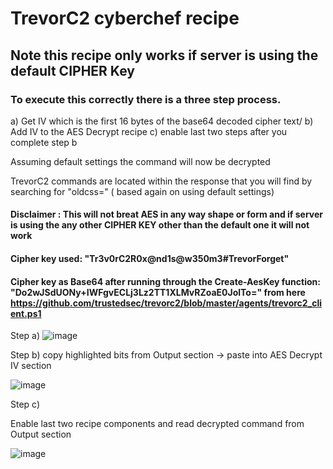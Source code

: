 # TrevorC2 cyberchef recipe

## Note this recipe only works if server is using the default CIPHER Key

### To execute this correctly there is a three step process.
a) Get IV which is the first 16 bytes of the base64 decoded cipher text/
b) Add IV to the AES Decrypt recipe
c) enable last two steps after you complete step b

Assuming default settings the command will now be decrypted

TrevorC2 commands are located within the response that you will find by searching for "oldcss=" ( based again on using default settings)

#### Disclaimer : This will not breat AES in any way shape or form and if server is using the any other CIPHER KEY other than the default one it will not work

#### Cipher key used: "Tr3v0rC2R0x@nd1s@w350m3#TrevorForget"
#### Cipher key as Base64 after running through the Create-AesKey function: "Do2wJSdUONy+IWFgvECLj3Lz2TT1XLMvRZoaE0JolTo=" from here https://github.com/trustedsec/trevorc2/blob/master/agents/trevorc2_client.ps1


Step a)
![image](https://github.com/1tchyBa11z/trevorc2-cyberchef/assets/68668887/0ad5c885-784d-411c-9ee7-434a429c9ca9)

Step b)
copy highlighted bits from Output section -> paste into AES Decrypt IV section

![image](https://github.com/1tchyBa11z/trevorc2-cyberchef/assets/68668887/d61ab3d0-933f-4410-85e7-9d2d79fbe1c3)

Step c)

Enable last two recipe components and read decrypted command from Output section

![image](https://github.com/1tchyBa11z/trevorc2-cyberchef/assets/68668887/1c8e80d2-01df-425a-8053-9f49e6d9c136)

